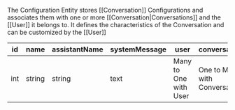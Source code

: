 The Configuration Entity stores [[Conversation]] Configurations and associates them with one or more [[Conversation|Conversations]] and the [[User]] it belongs to. It defines the characteristics of the Conversation and can be customized by the [[User]]

| id  | name   | assistantName | systemMessage | user                  | conversations                 | allowScript |
| --- | ------ | ------------- | ------------- | --------------------- | ----------------------------- | ----------- |
| int | string | string        | text          | Many to One with User | One to Many with Conversation | boolean     |
 